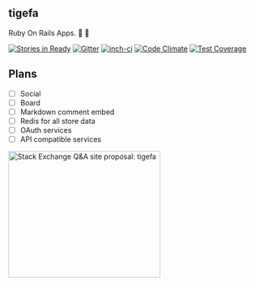 ## tigefa

Ruby On Rails Apps. :construction: :penguin:

[![Stories in Ready](https://badge.waffle.io/tigefa/tigefa.png?label=ready&title=Ready)](https://waffle.io/tigefa/tigefa)
[![Gitter](https://badges.gitter.im/Join%20Chat.svg)](https://gitter.im/tigefa/tigefa)
[![inch-ci](http://inch-ci.org/github/tigefa/tigefa.png?branch=master)](http://inch-ci.org/github/tigefa/tigefa)
[![Code Climate](https://codeclimate.com/github/tigefa/tigefa/badges/gpa.svg)](https://codeclimate.com/github/tigefa/tigefa)
[![Test Coverage](https://codeclimate.com/github/tigefa/tigefa/badges/coverage.svg)](https://codeclimate.com/github/tigefa/tigefa/coverage)

## Plans

- [ ] Social
- [ ] Board
- [ ] Markdown comment embed
- [ ] Redis for all store data
- [ ] OAuth services
- [ ] API compatible services

<a href="https://area51.stackexchange.com/proposals/98880/tigefa?referrer=2W_2gtKaYt0Y2CsqGZV7dw2" target="_blank"><img src="https://area51.stackexchange.com/ads/proposal/98880.png" width="300" height="250" alt="Stack Exchange Q&A site proposal: tigefa" /></a>